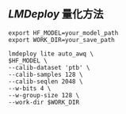 




## ***LMDeploy*** 量化方法

    export HF_MODEL=your_model_path
    export WORK_DIR=your_save_path

    lmdeploy lite auto_awq \
    $HF_MODEL \
    --calib-dataset 'ptb' \
    --calib-samples 128 \
    --calib-seqlen 2048 \
    --w-bits 4 \
    --w-group-size 128 \
    --work-dir $WORK_DIR